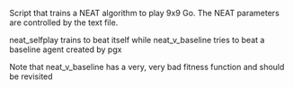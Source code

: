 Script that trains a NEAT algorithm to play 9x9 Go. The NEAT parameters are controlled by the text file.

neat_selfplay trains to beat itself while neat_v_baseline tries to beat a baseline agent created by pgx

Note that neat_v_baseline has a very, very bad fitness function and should be revisited